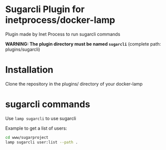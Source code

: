 # Sugarcli Plugin for inetprocess/docker-lamp
Plugin made by Inet Process to run sugarcli commands

__WARNING: The plugin directory must be named `sugarcli`__ (complete path: plugins/sugarcli)

# Installation
Clone the repository in the plugins/ directory of your docker-lamp


# sugarcli commands
Use `lamp sugarcli` to use sugarcli

Example to get a list of users:
```bash
cd www/sugarproject
lamp sugarcli user:list --path .
```
